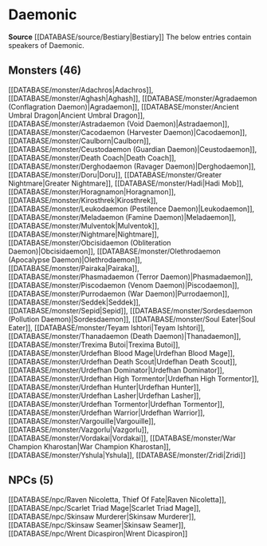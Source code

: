 ﻿---
id: '31'
name: Daemonic
rarity: Uncommon
source: '[[DATABASE/source/Bestiary|Bestiary]]'
trait:
- '[[DATABASE/trait/Uncommon|Uncommon]]'
type: Language

---
# Daemonic

**Source** [[DATABASE/source/Bestiary|Bestiary]]
The below entries contain speakers of Daemonic.

## Monsters (46)

[[DATABASE/monster/Adachros|Adachros]], [[DATABASE/monster/Aghash|Aghash]], [[DATABASE/monster/Agradaemon (Conflagration Daemon)|Agradaemon]], [[DATABASE/monster/Ancient Umbral Dragon|Ancient Umbral Dragon]], [[DATABASE/monster/Astradaemon (Void Daemon)|Astradaemon]], [[DATABASE/monster/Cacodaemon (Harvester Daemon)|Cacodaemon]], [[DATABASE/monster/Caulborn|Caulborn]], [[DATABASE/monster/Ceustodaemon (Guardian Daemon)|Ceustodaemon]], [[DATABASE/monster/Death Coach|Death Coach]], [[DATABASE/monster/Derghodaemon (Ravager Daemon)|Derghodaemon]], [[DATABASE/monster/Doru|Doru]], [[DATABASE/monster/Greater Nightmare|Greater Nightmare]], [[DATABASE/monster/Hadi|Hadi Mob]], [[DATABASE/monster/Horagnamon|Horagnamon]], [[DATABASE/monster/Kirosthrek|Kirosthrek]], [[DATABASE/monster/Leukodaemon (Pestilence Daemon)|Leukodaemon]], [[DATABASE/monster/Meladaemon (Famine Daemon)|Meladaemon]], [[DATABASE/monster/Mulventok|Mulventok]], [[DATABASE/monster/Nightmare|Nightmare]], [[DATABASE/monster/Obcisidaemon (Obliteration Daemon)|Obcisidaemon]], [[DATABASE/monster/Olethrodaemon (Apocalypse Daemon)|Olethrodaemon]], [[DATABASE/monster/Pairaka|Pairaka]], [[DATABASE/monster/Phasmadaemon (Terror Daemon)|Phasmadaemon]], [[DATABASE/monster/Piscodaemon (Venom Daemon)|Piscodaemon]], [[DATABASE/monster/Purrodaemon (War Daemon)|Purrodaemon]], [[DATABASE/monster/Seddek|Seddek]], [[DATABASE/monster/Sepid|Sepid]], [[DATABASE/monster/Sordesdaemon (Pollution Daemon)|Sordesdaemon]], [[DATABASE/monster/Soul Eater|Soul Eater]], [[DATABASE/monster/Teyam Ishtori|Teyam Ishtori]], [[DATABASE/monster/Thanadaemon (Death Daemon)|Thanadaemon]], [[DATABASE/monster/Trexima Butoi|Trexima Butoi]], [[DATABASE/monster/Urdefhan Blood Mage|Urdefhan Blood Mage]], [[DATABASE/monster/Urdefhan Death Scout|Urdefhan Death Scout]], [[DATABASE/monster/Urdefhan Dominator|Urdefhan Dominator]], [[DATABASE/monster/Urdefhan High Tormentor|Urdefhan High Tormentor]], [[DATABASE/monster/Urdefhan Hunter|Urdefhan Hunter]], [[DATABASE/monster/Urdefhan Lasher|Urdefhan Lasher]], [[DATABASE/monster/Urdefhan Tormentor|Urdefhan Tormentor]], [[DATABASE/monster/Urdefhan Warrior|Urdefhan Warrior]], [[DATABASE/monster/Vargouille|Vargouille]], [[DATABASE/monster/Vazgorlu|Vazgorlu]], [[DATABASE/monster/Vordakai|Vordakai]], [[DATABASE/monster/War Champion Kharostan|War Champion Kharostan]], [[DATABASE/monster/Yshula|Yshula]], [[DATABASE/monster/Zridi|Zridi]]

## NPCs (5)

[[DATABASE/npc/Raven Nicoletta, Thief Of Fate|Raven Nicoletta]], [[DATABASE/npc/Scarlet Triad Mage|Scarlet Triad Mage]], [[DATABASE/npc/Skinsaw Murderer|Skinsaw Murderer]], [[DATABASE/npc/Skinsaw Seamer|Skinsaw Seamer]], [[DATABASE/npc/Wrent Dicaspiron|Wrent Dicaspiron]]